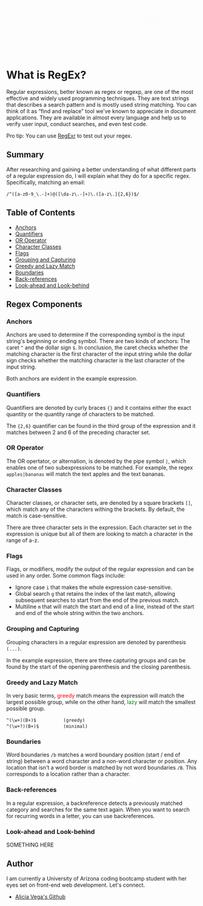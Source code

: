 ![Banner](./assets/Learn-Regex1.gif)

# What is RegEx?

Regular expressions, better known as regex or regexp, are one of the most effective and widely used programming techniques. They are text strings that describes a search pattern and is mostly used string matching. You can think of it as “find and replace” tool we've known to appreciate in document applications. They are available in almost every language and help us to verify user input, conduct searches, and even test code.

Pro tip: You can use [RegExr](https://regexr.com/) to test out your regex.

## Summary

After researching and gaining a better understanding of what different parts of a regular expression do, I will explain what they do for a specific regex. Specifically, matching an email:

    /^([a-z0-9_\.-]+)@([\da-z\.-]+)\.([a-z\.]{2,6})$/

## Table of Contents

- [Anchors](#anchors)
- [Quantifiers](#quantifiers)
- [OR Operator](#or-operator)
- [Character Classes](#character-classes)
- [Flags](#flags)
- [Grouping and Capturing](#grouping-and-capturing)
- [Greedy and Lazy Match](#greedy-and-lazy-match)
- [Boundaries](#boundaries)
- [Back-references](#back-references)
- [Look-ahead and Look-behind](#look-ahead-and-look-behind)

## Regex Components

### Anchors

Anchors are used to determine if the corresponding symbol is the input string's beginning or ending symbol. There are two kinds of anchors: The caret `^` and the dollar sign `$`. In conclusion, the caret checks whether the matching character is the first character of the input string while the dollar sign checks whether the matching character is the last character of the input string.

Both anchors are evident in the example expression. 

### Quantifiers

Quantifiers are denoted by curly braces `{}` and it contains either the exact quantity or the quantity range of characters to be matched.

The `{2,6}` quantifier can be found in the third group of the expression and it matches between 2 and 6 of the preceding character set.

### OR Operator

The OR opertator, or alternation, is denoted by the pipe symbol `|`, which enables one of two subexpressions to be matched. For example, the regex `apples|bananas` will match the text apples and the text bananas.

### Character Classes

Character classes, or character sets, are denoted by a square brackets `[]`, which match any of the characters withing the brackets. By default, the match is case-sensitive.

There are three character sets in the expression. Each character set in the expression is unique but all of them are looking to match a character in the range of a-z. 

### Flags

Flags, or modifiers, modify the output of the regular expression and can be used in any order. Some common flags include: 

- Ignore case `i` that makes the whole expression case-sensitive. 
- Global search `g` that retains the index of the last match, allowing subsequent searches to start from the end of the previous match.
- Multiline `m` that will match the start and end of a line, instead of the start and end of the whole string within the two anchors.

### Grouping and Capturing

Grouping characters in a regular expression are denoted by parenthesis `(...)`. 

In the example expression, there are three capturing groups and can be found by the start of the opening parenthesis and the closing parenthesis.

### Greedy and Lazy Match

In very basic terms, <span style="color: red;">greedy</span> match means the expression will match the largest possible group, while on the other hand, <span style="color: green;">lazy</span> will match the smallest possible group. 

    ^(\w+)(B+)$          (greedy)
    ^(\w+?)(B+)$         (minimal)

### Boundaries

Word boundaries `/b` matches a word boundary position (start / end of string) between a word character and a non-word character or position. Any location that isn't a word border is matched by not word boundaries `/B`. This corresponds to a location rather than a character.

### Back-references

In a regular expression, a backreference detects a previously matched category and searches for the same text again. When you want to search for recurring words in a letter, you can use backreferences.

### Look-ahead and Look-behind

SOMETHING HERE

## Author

I am currently a University of Arizona coding bootcamp student with her eyes set on front-end web development. Let's connect. 

- [Alicia Vega's Github](https://github.com/aliciavega731)
